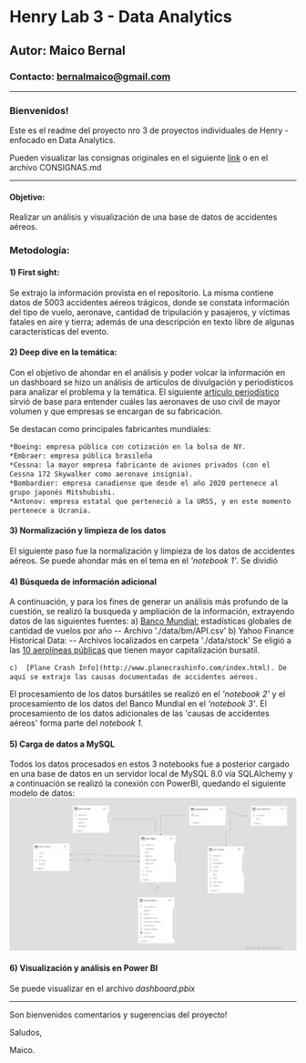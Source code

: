 # Henry Lab 3 - Data Analytics
## Autor: Maico Bernal
### Contacto: bernalmaico@gmail.com

---

### Bienvenidos!

Este es el readme del proyecto nro 3 de proyectos individuales de Henry - enfocado en Data Analytics.

Pueden visualizar las consignas originales en el siguiente [link](https://github.com/soyHenry/PI03-Analytics) o en el archivo CONSIGNAS.md

---

#### Objetivo:
Realizar un análisis y visualización de una base de datos de accidentes aéreos. 


### Metodología: 
#### 1) First sight: 

Se extrajo la información provista en el repositorio. La misma contiene datos de 5003 accidentes aéreos trágicos, donde se constata información del tipo de vuelo, aeronave, cantidad de tripulación y pasajeros, y víctimas fatales en aire y tierra; además de una descripción en texto libre de algunas características del evento.

#### 2) Deep dive en la temática: 

Con el objetivo de ahondar en el análisis y poder volcar la información en un dashboard se hizo un análisis de artículos de divulgación y periodísticos para analizar el problema y la temática.
El siguiente [artículo periodístico](https://samchui.com/2022/01/15/top-10-most-produced-commercial-aircraft-types/#.Y2qnCuwyG3I) sirvió de base para entender cuáles las aeronaves de uso civil de mayor volumen y que empresas se encargan de su fabricación. 

Se destacan como principales fabricantes mundiales: 

    *Boeing: empresa pública con cotización en la bolsa de NY.
    *Embraer: empresa pública brasileña
    *Cessna: la mayor empresa fabricante de aviones privados (con el Cessna 172 Skywalker como aeronave insignia). 
    *Bombardier: empresa canadiense que desde el año 2020 pertenece al grupo japonés Mitshubishi.
    *Antonov: empresa estatal que perteneció a la URSS, y en este momento pertenece a Ucrania.

#### 3) Normalización y limpieza de los datos
El siguiente paso fue la normalización y limpieza de los datos de accidentes aéreos. Se puede ahondar más en el tema en el *'notebook 1'*. Se dividió 

#### 4) Búsqueda de información adicional

A continuación, y para los fines de generar un análisis más profundo de la cuestión, se realizó la busqueda y ampliación de la información, extrayendo datos de las siguientes fuentes:
    a)  [Banco Mundial:](https://datos.bancomundial.org/indicator/IS.AIR.DPRT?end=2020&start=1970&view=chart) estadísticas globales de cantidad de vuelos por año -- Archivo './data/bm/API.csv'
    b)  Yahoo Finance Historical Data: -- Archivos localizados en carpeta './data/stock'
        Se eligió a las [10 aerolíneas públicas](https://en.wikipedia.org/wiki/Largest_airlines_in_the_world#By_company_revenue) que tienen mayor capitalización bursatil.

    c)  [Plane Crash Info](http://www.planecrashinfo.com/index.html). De aquí se extrajo las causas documentadas de accidentes aéreos.

El procesamiento de los datos bursátiles se realizó en el *'notebook 2'* y el procesamiento de los datos del Banco Mundial en el *'notebook 3'*. El procesamiento de los datos adicionales de las 'causas de accidentes aéreos' forma parte del *notebook 1*. 

#### 5) Carga de datos a MySQL
Todos los datos procesados en estos 3 notebooks fue a posterior cargado en una base de datos en un servidor local de MySQL 8.0 vía SQLAlchemy y a continuación se realizó la conexión con PowerBI, quedando el siguiente modelo de datos: 
![](./images/powerbi_esquema.png)

#### 6) Visualización y análisis en Power BI

Se puede visualizar en el archivo *dashboard.pbix*

---

Son bienvenidos comentarios y sugerencias del proyecto!

Saludos, 

Maico. 
